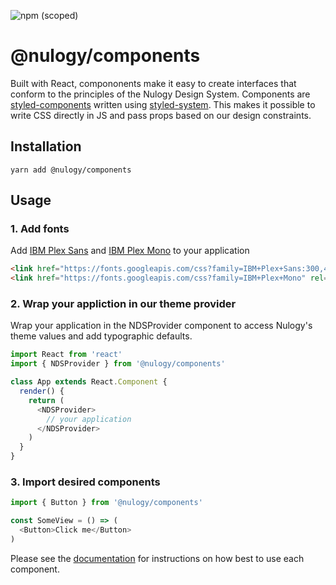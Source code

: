 ![npm (scoped)](https://img.shields.io/npm/v/@nulogy/components.svg?color=blue)

# @nulogy/components
Built with React, compononents make it easy to create interfaces that conform to the principles of the Nulogy Design System. Components are [styled-components](https://www.styled-components.com/) written using [styled-system](https://jxnblk.com/styled-system/). This makes it possible to write CSS directly in JS and pass props based on our design constraints. 

## Installation 
`yarn add @nulogy/components`

## Usage

### 1. Add fonts
Add [IBM Plex Sans](https://fonts.google.com/specimen/IBM+Plex+Sans:300,400,500,600) and [IBM Plex Mono](https://fonts.google.com/specimen/IBM+Plex+Sans) to your application

```html
<link href="https://fonts.googleapis.com/css?family=IBM+Plex+Sans:300,400,500,600" rel="stylesheet">
<link href="https://fonts.googleapis.com/css?family=IBM+Plex+Mono" rel="stylesheet">
```

### 2. Wrap your appliction in our theme provider 
Wrap your application in the NDSProvider component to access Nulogy's theme values and add typographic defaults. 

```js
import React from 'react'
import { NDSProvider } from '@nulogy/components'

class App extends React.Component {
  render() {
    return (
      <NDSProvider>
        // your application 
      </NDSProvider>
    )
  }
}
```

### 3. Import desired components
```js
import { Button } from '@nulogy/components'

const SomeView = () => (
  <Button>Click me</Button>
)
```

Please see the [documentation](http://nulogy.design/components/buttons) for instructions on how best to use each component. 
